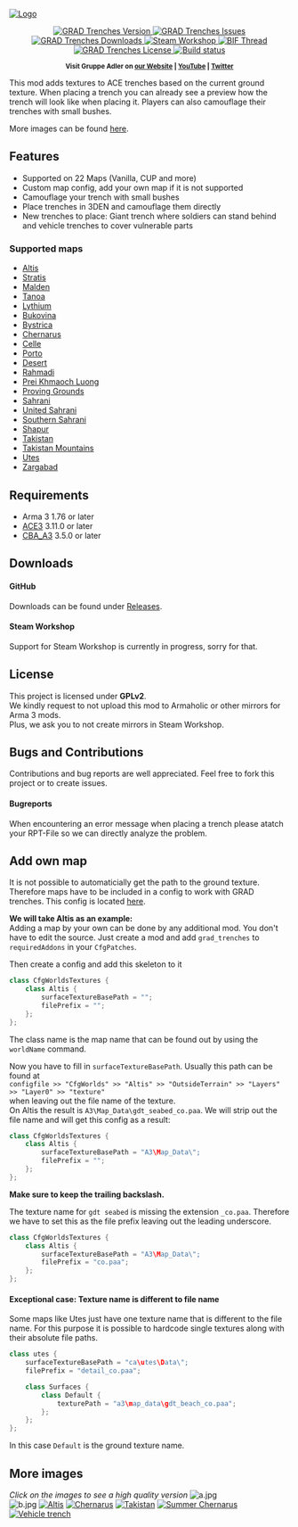 [![Logo](data/logo.png)](https://github.com/gruppe-adler/grad_trenches)

<p align="center">
    <a href="https://github.com/gruppe-adler/grad_trenches/releases/latest">
        <img src="https://img.shields.io/github/release/gruppe-adler/grad_trenches.svg?style=flat-square" alt="GRAD Trenches Version">
    </a>
    <a href="https://github.com/gruppe-adler/grad_trenches/issues">
        <img src="https://img.shields.io/github/issues-raw/gruppe-adler/grad_trenches.svg?style=flat-square&label=Issues" alt="GRAD Trenches Issues">
    </a>
    <a href="https://github.com/gruppe-adler/grad_trenches/releases">
        <img src="https://img.shields.io/github/downloads/gruppe-adler/grad_trenches/total.svg?style=flat-square&label=Downloads" alt="GRAD Trenches Downloads">
    </a>
    <a href="http://steamcommunity.com/sharedfiles/filedetails/?id=1224892496">
        <img src="https://img.shields.io/badge/Steam-Workshop-1B2838.svg?style=flat-square" alt="Steam Workshop">
    </a>
    <a href="https://forums.bistudio.com/forums/topic/212208-grad-trenches/">
        <img src="https://img.shields.io/badge/BIF-Thread-lightgrey.svg?style=flat-square" alt="BIF Thread">
    </a>
    <a href="https://github.com/gruppe-adler/grad_trenches/blob/master/LICENSE">
        <img src="https://img.shields.io/badge/License-GPLv2-red.svg?style=flat-square" alt="GRAD Trenches License">
    </a>
    <a href="https://travis-ci.org/gruppe-adler/grad_trenches">
        <img src="https://travis-ci.org/gruppe-adler/grad_trenches.svg?branch=master" alt="Build status">
    </a>
</p>

<p align="center">
    <sup><strong>Visit Gruppe Adler on <a href="https://www.gruppe-adler.de/">our Website</a> | <a
    href="https://www.youtube.com/user/gruppeadler">YouTube</a> | <a href="https://twitter.com/Gruppe_Adler">Twitter</a></strong></sup>
</p>

This mod adds textures to ACE trenches based on the current ground texture. When placing a trench you can already see a preview how the trench will look like when placing it. Players can also camouflage their trenches with small bushes.

More images can be found [here](https://github.com/gruppe-adler/grad_trenches#more-images).

## Features
- Supported on 22 Maps (Vanilla, CUP and more)
- Custom map config, add your own map if it is not supported
- Camouflage your trench with small bushes
- Place trenches in 3DEN and camouflage them directly
- New trenches to place: Giant trench where soldiers can stand behind and vehicle trenches to cover vulnerable parts

### Supported maps
- [Altis](https://arma3.com/features/terrain)
- [Stratis](https://arma3.com/features/terrain)
- [Malden](https://arma3.com/dlc/malden)
- [Tanoa](https://arma3.com/apex)
- [Lythium](https://forums.bistudio.com/forums/topic/144930-wip-ffaa-v6-spanish-army-mod/)
- [Bukovina](http://cup-arma3.org/terrains)
- [Bystrica](http://cup-arma3.org/terrains)
- [Chernarus](http://cup-arma3.org/terrains)
- [Celle](http://www.armaholic.com/page.php?id=16585)
- [Porto](http://cup-arma3.org/terrains)
- [Desert](http://cup-arma3.org/terrains)
- [Rahmadi](http://cup-arma3.org/terrains)
- [Prei Khmaoch Luong](https://forums.bistudio.com/forums/topic/206159-prei-khmaoch-luong/)
- [Proving Grounds](http://cup-arma3.org/terrains)
- [Sahrani](http://cup-arma3.org/terrains)
- [United Sahrani](http://cup-arma3.org/terrains)
- [Southern Sahrani](http://cup-arma3.org/terrains)
- [Shapur](http://cup-arma3.org/terrains)
- [Takistan](http://cup-arma3.org/terrains)
- [Takistan Mountains](http://cup-arma3.org/terrains)
- [Utes](http://cup-arma3.org/terrains)
- [Zargabad](http://cup-arma3.org/terrains)

## Requirements
- Arma 3 1.76 or later
- [ACE3](https://github.com/acemod/ACE3) 3.11.0 or later
- [CBA_A3](https://github.com/CBATeam/CBA_A3) 3.5.0 or later

## Downloads
#### GitHub
Downloads can be found under [Releases](https://github.com/gruppe-adler/grad_trenches/releases).  

#### Steam Workshop
Support for Steam Workshop is currently in progress, sorry for that.

## License
This project is licensed under **GPLv2**.  
We kindly request to not upload this mod to Armaholic or other mirrors for Arma 3 mods.  
Plus, we ask you to not create mirrors in Steam Workshop.

## Bugs and Contributions
Contributions and bug reports are well appreciated. Feel free to fork this project or to create issues.
#### Bugreports
When encountering an error message when placing a trench please atatch your RPT-File so we can directly analyze the problem.

## Add own map
It is not possible to automaticially get the path to the ground texture. Therefore maps have to be included in a config to work with GRAD trenches. This config is located [here](addons/trenches/CfgWorldsTextures.hpp).


**We will take Altis as an example:**  
Adding a map by your own can be done by any additional mod. You don't have to edit the source. Just create a mod and add `grad_trenches` to `requiredAddons` in your `CfgPatches`.

Then create a config and add this skeleton to it

```cpp
class CfgWorldsTextures {
    class Altis {
        surfaceTextureBasePath = "";
        filePrefix = "";
    };
};
```

The class name is the map name that can be found out by using the `worldName` command.

Now you have to fill in `surfaceTextureBasePath`. Usually this path can be found at  
`configfile >> "CfgWorlds" >> "Altis" >> "OutsideTerrain" >> "Layers" >> "Layer0" >> "texture"`  
when leaving out the file name of the texture.  
On Altis the result is `A3\Map_Data\gdt_seabed_co.paa`. We will strip out the file name and will get this config as a result:
```cpp
class CfgWorldsTextures {
    class Altis {
        surfaceTextureBasePath = "A3\Map_Data\";
        filePrefix = "";
    };
};
```
**Make sure to keep the trailing backslash.**

The texture name for `gdt seabed` is missing the extension `_co.paa`. Therefore we have to set this as the file prefix leaving out the leading underscore.
```cpp
class CfgWorldsTextures {
    class Altis {
        surfaceTextureBasePath = "A3\Map_Data\";
        filePrefix = "co.paa";
    };
};
```

#### Exceptional case: Texture name is different to file name
Some maps like Utes just have one texture name that is different to the file name. For this purpose it is possible to hardcode single textures along with their absolute file paths.
```cpp
class utes {
    surfaceTextureBasePath = "ca\utes\Data\";
    filePrefix = "detail_co.paa";

    class Surfaces {
        class Default {
            texturePath = "a3\map_data\gdt_beach_co.paa";
        };         
    };
};
```
In this case `Default` is the ground texture name.

## More images
*Click on the images to see a high quality version*
![a.jpg](https://i.imgur.com/vUGCXHy.jpg)  
![b.jpg](https://i.imgur.com/ahEza0A.jpg)
[![Altis](data/previews/altis_low.png)](data/previews/altis.png)
[![Chernarus](data/previews/chernarus_low.png)](data/previews/chernarus.png)
[![Takistan](data/previews/takistan_low.png)](data/previews/takistan.png)
[![Summer Chernarus](data/previews/chernarus_summer_low.png)](data/previews/chernarus_summer.png)
[![Vehicle trench](data/previews/vehicle_trench_low.png)](data/previews/vehicle_trench.png)
